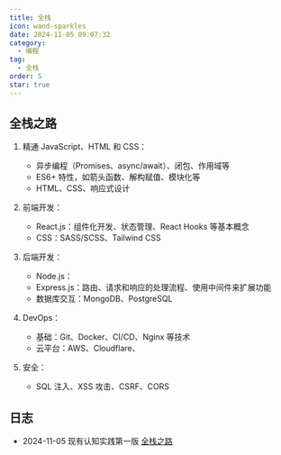 ```yaml
---
title: 全栈
icon: wand-sparkles
date: 2024-11-05 09:07:32
category:
  - 编程
tag:
  - 全栈
order: 5
star: true
---
```


## 全栈之路
1. 精通 JavaScript、HTML 和 CSS：
	- 异步编程（Promises、async/await）、闭包、作用域等
	- ES6+ 特性，如箭头函数、解构赋值、模块化等
	- HTML、CSS、响应式设计

2. 前端开发：
	- React.js：组件化开发、状态管理、React Hooks 等基本概念
	- CSS：SASS/SCSS、Tailwind CSS

3. 后端开发：
	- Node.js：
	- Express.js：路由、请求和响应的处理流程、使用中间件来扩展功能
	- 数据库交互：MongoDB、PostgreSQL

5. DevOps：
	- 基础：Git、Docker、CI/CD、Nginx 等技术
	- 云平台：AWS、Cloudflare、

6. 安全：
	- SQL 注入、XSS 攻击、CSRF、CORS

## 日志
- 2024-11-05 现有认知实践第一版 [全栈之路](#全栈之路)